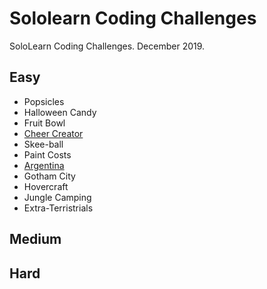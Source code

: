 # Sololearn Coding Challenges
SoloLearn Coding Challenges. December 2019.

## Easy
- Popsicles
- Halloween Candy
- Fruit Bowl
- [Cheer Creator](cheer-creator)
- Skee-ball
- Paint Costs
- [Argentina](https://github.com/rabestro/sololearn-challenges/tree/master/argentina)
- Gotham City
- Hovercraft
- Jungle Camping
- Extra-Terristrials
## Medium
## Hard
